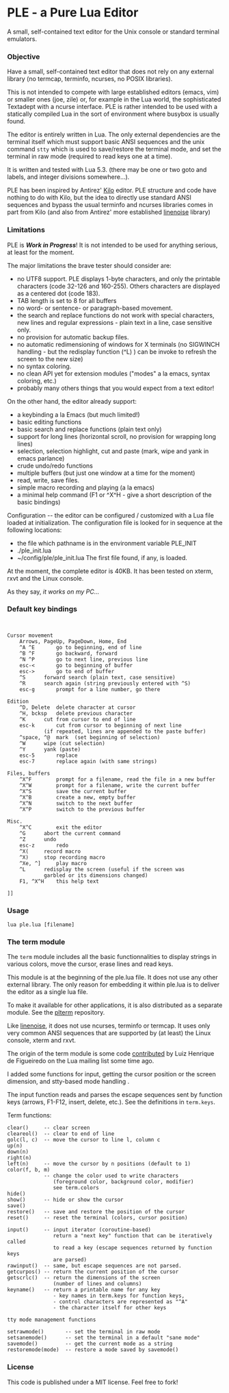 # PLE - a  Pure Lua Editor

A small, self-contained text editor for the Unix console or standard terminal emulators. 

### Objective

Have a small, self-contained text editor that does not rely on any external library (no termcap, terminfo, ncurses, no POSIX libraries).

This is not intended to compete with large established editors (emacs, vim) or smaller ones (joe, zile) or, for example in the Lua world, the sophisticated Textadept with a ncurse interface.  PLE is rather intended to be used with a statically compiled Lua in the sort of environment where busybox is usually found.

The editor is entirely written in Lua.  The only external dependencies are the terminal itself which must support basic ANSI sequences and the unix command `stty` which is used to save/restore the terminal mode, and set the terminal in raw mode (required to read keys one at a time).

It is written and tested with Lua 5.3. (there may be one or two goto and labels, and integer divisions somewhere...).  

PLE has been inspired by Antirez' [Kilo](https://github.com/antirez/kilo) editor. PLE structure and code have nothing to do with Kilo, but the idea to directly use standard ANSI sequences and bypass the usual terminfo and ncurses libraries comes in part from Kilo (and also from Antirez' more established [linenoise](https://github.com/antirez/linenoise) library)

### Limitations

PLE is ***Work in Progress***! It is not intended to be used for anything serious, at least for the moment.

The major limitations the brave tester should consider are:
- no UTF8 support. PLE displays 1-byte characters, and only the printable characters (code 32-126 and 160-255). Others characters are displayed as a centered dot (code 183).
- TAB length is set to 8 for all buffers
- no word- or sentence- or paragraph-based movement.
- the search and replace functions do not work with special characters, new lines and regular expressions - plain text in a line, case sensitive only.
- no provision for automatic backup files.
- no automatic redimensioning of windows for X terminals 
(no SIGWINCH handling - but the redisplay function (^L) ) can be invoke to refresh the screen to the new size)
- no syntax coloring.
- no clean API yet for extension modules ("modes" a la emacs, syntax coloring, etc.)
- probably many others things that you would expect from a text editor!

On the other hand, the editor already support:
- a keybinding  a la Emacs (but much limited!)
- basic editing functions
- basic search and replace functions (plain text only)
- support for long lines (horizontal scroll, no provision for wrapping long lines)
- selection, selection highlight, cut and paste (mark, wipe and yank in emacs parlance)
- crude undo/redo functions
- multiple buffers (but just one window at a time for the moment)
- read, write, save files.
- simple macro recording and playing (a la emacs)
- a minimal help command (F1 or ^X^H - give a short description of the basic bindings)

Configuration -- the editor can be configured / customized with a 
Lua file loaded at initialization. The configuration file is 
looked for in sequence at the following locations:
- the file which pathname is in the environment variable PLE_INIT
- ./ple_init.lua
- ~/config/ple/ple_init.lua
The first file found, if any, is loaded. 

At the moment, the complete editor is 40KB. It has been tested on xterm, rxvt and the Linux console. 

As they say, *it works on my PC...*


### Default key bindings

```


Cursor movement
	Arrows, PageUp, PageDown, Home, End
	^A ^E		go to beginning, end of line
	^B ^F		go backward, forward
	^N ^P		go to next line, previous line
	esc-<		go to beginning of buffer
	esc-> 		go to end of buffer
	^S		forward search (plain text, case sensitive)
	^R		search again (string previously entered with ^S)
 	esc-g		prompt for a line number, go there
  
Edition
	^D, Delete	delete character at cursor
	^H, bcksp	delete previous character
	^K		cut from cursor to end of line
	esc-k		cut from cursor to beginning of next line
			(if repeated, lines are appended to the paste buffer)
	^space, ^@	mark  (set beginning of selection)
	^W		wipe (cut selection)
	^Y		yank (paste)
	esc-5		replace
	esc-7		replace again (with same strings)

Files, buffers
	^X^F		prompt for a filename, read the file in a new buffer
	^X^W		prompt for a filename, write the current buffer
	^X^S		save the current buffer
	^X^B		create a new, empty buffer
	^X^N		switch to the next buffer
	^X^P		switch to the previous buffer

Misc.
	^X^C		exit the editor
	^G		abort the current command
	^Z		undo 
	esc-z		redo 
	^X(		record macro
	^X)		stop recording macro
	^Xe, ^]		play macro
	^L		redisplay the screen (useful if the screen was 
			garbled	or its dimensions changed)
	F1, ^X^H	this help text

]]
```

### Usage

`lua ple.lua [filename]`


### The term module

The `term` module includes all the basic functionnalities to display strings in various colors, move the cursor, erase lines and read keys.

This module is at the beginning of the ple.lua file. It does not use any other external library.  The only reason for embedding it within ple.lua is to deliver the editor as a single lua file.

To make it available for other applications, it is also distributed as a separate module. See the [plterm](https://github.com/philanc/plterm) repository.

Like [linenoise](https://github.com/antirez/linenoise), it does not use ncurses, terminfo or termcap. It uses only very common ANSI sequences that are supported by (at least) the Linux console, xterm and rxvt.

The origin of the term module is some code [contributed](http://lua-users.org/lists/lua-l/2009-12/msg00937.html) by Luiz Henrique de Figueiredo on the Lua mailing list some time ago.

I added some functions for input, getting the cursor position or the screen dimension, and stty-based mode handling .

The input function reads and parses the escape sequences sent by function keys (arrows, F1-F12, insert, delete, etc.). See the definitions in `term.keys`.


Term functions:
```
clear()     -- clear screen
cleareol()  -- clear to end of line
golc(l, c)  -- move the cursor to line l, column c
up(n)
down(n)
right(n)
left(n)     -- move the cursor by n positions (default to 1)
color(f, b, m)
            -- change the color used to write characters
			   (foreground color, background color, modifier)
			   see term.colors
hide()
show()      -- hide or show the cursor
save()
restore()   -- save and restore the position of the cursor
reset()     -- reset the terminal (colors, cursor position)

input()     -- input iterator (coroutine-based)
		       return a "next key" function that can be iteratively called 
			   to read a key (escape sequences returned by function keys 
			   are parsed)
rawinput()  -- same, but escape sequences are not parsed.
getcurpos() -- return the current position of the cursor
getscrlc()  -- return the dimensions of the screen 
               (number of lines and columns)
keyname()   -- return a printable name for any key
               - key names in term.keys for function keys,
			   - control characters are represented as "^A"
			   - the character itself for other keys

tty mode management functions

setrawmode()       -- set the terminal in raw mode
setsanemode()      -- set the terminal in a default "sane mode"
savemode()         -- get the current mode as a string
restoremode(mode)  -- restore a mode saved by savemode()

```

### License

This code is published under a MIT license. Feel free to fork!




